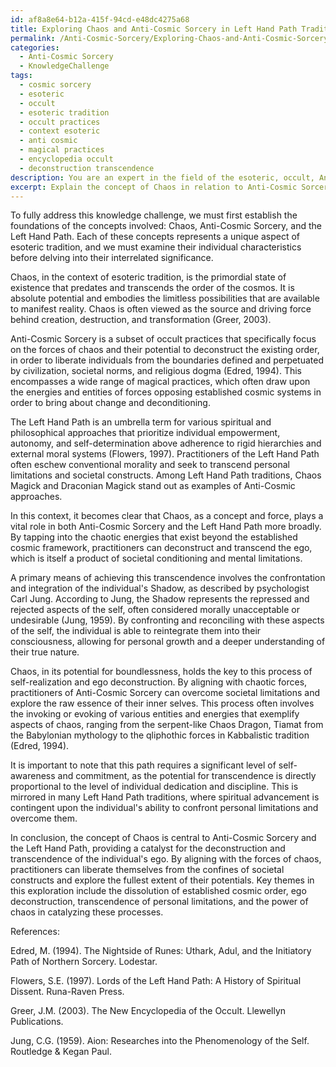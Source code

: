 ```yaml
---
id: af8a8e64-b12a-415f-94cd-e48dc4275a68
title: Exploring Chaos and Anti-Cosmic Sorcery in Left Hand Path Traditions
permalink: /Anti-Cosmic-Sorcery/Exploring-Chaos-and-Anti-Cosmic-Sorcery-in-Left-Hand-Path-Traditions/
categories:
  - Anti-Cosmic Sorcery
  - KnowledgeChallenge
tags:
  - cosmic sorcery
  - esoteric
  - occult
  - esoteric tradition
  - occult practices
  - context esoteric
  - anti cosmic
  - magical practices
  - encyclopedia occult
  - deconstruction transcendence
description: You are an expert in the field of the esoteric, occult, Anti-Cosmic Sorcery and Education. You are a writer of tests, challenges, books and deep knowledge on Anti-Cosmic Sorcery for initiates and students to gain deep insights and understanding from. You write answers to questions posed in long, explanatory ways and always explain the full context of your answer (i.e., related concepts, formulas, examples, or history), as well as the step-by-step thinking process you take to answer the challenges. Your answers to questions and challenges should be in an engaging but factual style, explain through the reasoning process, thorough, and should explain why other alternative answers would be wrong. Summarize the key themes, ideas, and conclusions at the end.
excerpt: Explain the concept of Chaos in relation to Anti-Cosmic Sorcery and describe its significance in the Left Hand Path philosophy, delving into its correlation with the potential deconstruction and transcendence of the individual's ego, while referencing sources from various esoteric traditions.
---
```

To fully address this knowledge challenge, we must first establish the foundations of the concepts involved: Chaos, Anti-Cosmic Sorcery, and the Left Hand Path. Each of these concepts represents a unique aspect of esoteric tradition, and we must examine their individual characteristics before delving into their interrelated significance.

Chaos, in the context of esoteric tradition, is the primordial state of existence that predates and transcends the order of the cosmos. It is absolute potential and embodies the limitless possibilities that are available to manifest reality. Chaos is often viewed as the source and driving force behind creation, destruction, and transformation (Greer, 2003).

Anti-Cosmic Sorcery is a subset of occult practices that specifically focus on the forces of chaos and their potential to deconstruct the existing order, in order to liberate individuals from the boundaries defined and perpetuated by civilization, societal norms, and religious dogma (Edred, 1994). This encompasses a wide range of magical practices, which often draw upon the energies and entities of forces opposing established cosmic systems in order to bring about change and deconditioning.

The Left Hand Path is an umbrella term for various spiritual and philosophical approaches that prioritize individual empowerment, autonomy, and self-determination above adherence to rigid hierarchies and external moral systems (Flowers, 1997). Practitioners of the Left Hand Path often eschew conventional morality and seek to transcend personal limitations and societal constructs. Among Left Hand Path traditions, Chaos Magick and Draconian Magick stand out as examples of Anti-Cosmic approaches.

In this context, it becomes clear that Chaos, as a concept and force, plays a vital role in both Anti-Cosmic Sorcery and the Left Hand Path more broadly. By tapping into the chaotic energies that exist beyond the established cosmic framework, practitioners can deconstruct and transcend the ego, which is itself a product of societal conditioning and mental limitations.

A primary means of achieving this transcendence involves the confrontation and integration of the individual's Shadow, as described by psychologist Carl Jung. According to Jung, the Shadow represents the repressed and rejected aspects of the self, often considered morally unacceptable or undesirable (Jung, 1959). By confronting and reconciling with these aspects of the self, the individual is able to reintegrate them into their consciousness, allowing for personal growth and a deeper understanding of their true nature.

Chaos, in its potential for boundlessness, holds the key to this process of self-realization and ego deconstruction. By aligning with chaotic forces, practitioners of Anti-Cosmic Sorcery can overcome societal limitations and explore the raw essence of their inner selves. This process often involves the invoking or evoking of various entities and energies that exemplify aspects of chaos, ranging from the serpent-like Chaos Dragon, Tiamat from the Babylonian mythology to the qliphothic forces in Kabbalistic tradition (Edred, 1994).

It is important to note that this path requires a significant level of self-awareness and commitment, as the potential for transcendence is directly proportional to the level of individual dedication and discipline. This is mirrored in many Left Hand Path traditions, where spiritual advancement is contingent upon the individual's ability to confront personal limitations and overcome them.

In conclusion, the concept of Chaos is central to Anti-Cosmic Sorcery and the Left Hand Path, providing a catalyst for the deconstruction and transcendence of the individual's ego. By aligning with the forces of chaos, practitioners can liberate themselves from the confines of societal constructs and explore the fullest extent of their potentials. Key themes in this exploration include the dissolution of established cosmic order, ego deconstruction, transcendence of personal limitations, and the power of chaos in catalyzing these processes.

References:

Edred, M. (1994). The Nightside of Runes: Uthark, Adul, and the Initiatory Path of Northern Sorcery. Lodestar.

Flowers, S.E. (1997). Lords of the Left Hand Path: A History of Spiritual Dissent. Runa-Raven Press.

Greer, J.M. (2003). The New Encyclopedia of the Occult. Llewellyn Publications.

Jung, C.G. (1959). Aion: Researches into the Phenomenology of the Self. Routledge & Kegan Paul.
